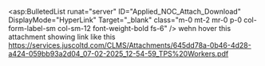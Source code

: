  <asp:BulletedList runat="server" ID="Applied_NOC_Attach_Download" DisplayMode="HyperLink" Target="_blank" class="m-0 mt-2 mr-0 p-0 col-form-label-sm col-sm-12 font-weight-bold fs-6" />
 wehn hover this attachment showing link like this
https://services.juscoltd.com/CLMS/Attachments/645dd78a-0b46-4d28-a424-059bb93a2d04_07-02-2025_12-54-59_TPS%20Workers.pdf
